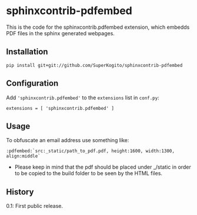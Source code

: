 #  sphinxcontrib-pdfembed
This is the code for the sphinxcontrib.pdfembed extension, which embedds PDF files in the sphinx generated webpages.

## Installation

   ``pip install git+git://github.com/SuperKogito/sphinxcontrib-pdfembed``

## Configuration
Add ``'sphinxcontrib.pdfembed'`` to the ``extensions`` list in ``conf.py``:

    extensions = [ 'sphinxcontrib.pdfembed' ]


## Usage
To obfuscate an email address use something like:

    :pdfembed:`src:_static/path_to_pdf.pdf, height:1600, width:1300, align:middle`

* Please keep in mind that the pdf should be placed under _/static in order to be copied to the build folder to be seen by the HTML files.
## History
0.1: First public release.
